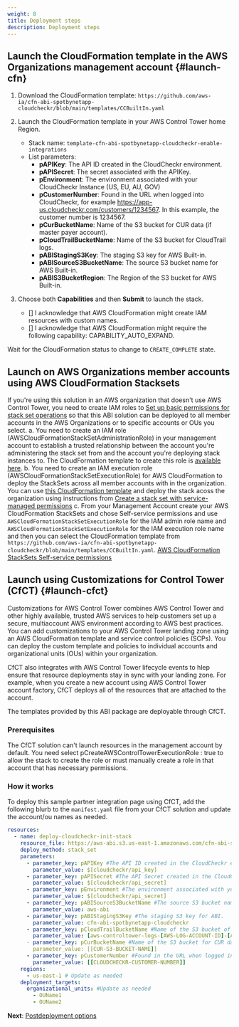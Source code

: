 ```yaml
---
weight: 8
title: Deployment steps
description: Deployment steps
---
```


## Launch the CloudFormation template in the AWS Organizations management account {#launch-cfn}

1. Download the CloudFormation template: `https://github.com/aws-ia/cfn-abi-spotbynetapp-cloudcheckr/blob/main/templates/CCBuiltIn.yaml`
2. Launch the CloudFormation template in your AWS Control Tower home Region.
    * Stack name: `template-cfn-abi-spotbynetapp-cloudcheckr-enable-integrations`
    * List parameters:
        * **pAPIKey**: The API ID created in the CloudCheckr environment.
        * **pAPISecret**: The secret associated with the APIKey.
        * **pEnvironment**: The environment associated with your CloudCheckr Instance (US, EU, AU, GOV)
        * **pCustomerNumber**: Found in the URL when logged into CloudCheckr, for example https://app-us.cloudcheckr.com/customers/1234567. In this example, the customer number is 1234567.
        * **pCurBucketName**: Name of the S3 bucket for CUR data (if master payer account).
        * **pCloudTrailBucketName**: Name of the S3 bucket for CloudTrail logs.
        * **pABIStagingS3Key**: The staging S3 key for AWS Built-in.
        * **pABISourceS3BucketName**: The source S3 bucket name for AWS Built-in.
        * **pABIS3BucketRegion**: The Region of the S3 bucket for AWS Built-in.

3. Choose both **Capabilities** and then **Submit** to launch the stack.
   - [] I acknowledge that AWS CloudFormation might create IAM resources with custom names.
   - [] I acknowledge that AWS CloudFormation might require the following capability: CAPABILITY_AUTO_EXPAND.

Wait for the CloudFormation status to change to `CREATE_COMPLETE` state.

## Launch on AWS Organizations member accounts using AWS CloudFormation Stacksets
If you're using this solution in an AWS organization that doesn't use AWS Control Tower, you need to create IAM roles to [Set up basic permissions for stack set operations](https://docs.aws.amazon.com/AWSCloudFormation/latest/UserGuide/stacksets-prereqs-self-managed.html#stacksets-prereqs-accountsetup) so that this ABI solution can be deployed to all member accounts in the AWS Organizations or to specific accounts or OUs you select. 
    a. You need to create an IAM role (AWSCloudFormationStackSetAdministrationRole) in your management account to establish a trusted relationship between the account you're administering the stack set from and the account you're deploying stack instances to. The CloudFormation template to create this role is [available here](https://docs.aws.amazon.com/AWSCloudFormation/latest/UserGuide/stacksets-prereqs-self-managed.html#stacksets-prereqs-accountsetup).
    b. You need to create an IAM execution role (AWSCloudFormationStackSetExecutionRole) for AWS CloudFormation to deploy the StackSets across all member accounts with in the organization. You can use [this CloudFormation template](https://s3.amazonaws.com/cloudformation-stackset-sample-templates-us-east-1/AWSCloudFormationStackSetExecutionRole.yml) and deploy the stack acoss the organization using instructions from [Create a stack set with service-managed permissions](https://docs.aws.amazon.com/AWSCloudFormation/latest/UserGuide/stacksets-getting-started-create.html#stacksets-orgs-associate-stackset-with-org)
    c. From your Management Account create your AWS CloudFormation StackSets and chose Self-service permissions and use `AWSCloudFormationStackSetExecutionRole` for the IAM admin role name and  `AWSCloudFormationStackSetExecutionRole` for the IAM execution role name and then you can select the CloudFormation template from `https://github.com/aws-ia/cfn-abi-spotbynetapp-cloudcheckr/blob/main/templates/CCBuiltIn.yaml`.
    [AWS CloudFormation StackSets Self-service permissions](/images/stack-set-admin.png)


## Launch using Customizations for Control Tower (CfCT) {#launch-cfct}

Customizations for AWS Control Tower combines AWS Control Tower and other highly available, trusted AWS services to help customers set up a secure, multiaccount AWS environment according to AWS best practices. You can add customizations to your AWS Control Tower landing zone using an AWS CloudFormation template and service control policies (SCPs). You can deploy the custom template and policies to individual accounts and organizational units (OUs) within your organization.

CfCT also integrates with AWS Control Tower lifecycle events to hlep ensure that resource deployments stay in sync with your landing zone. For example, when you create a new account using AWS Control Tower account factory, CfCT deploys all of the resources that are attached to the account.

The templates provided by this ABI package are deployable through CfCT.

### Prerequisites

The CfCT solution can't launch resources in the management account by default. You need select pCreateAWSControlTowerExecutionRole : true to allow the stack to create the role or must manually create a role in that account that has necessary permissions.

### How it works

To deploy this sample partner integration page using CfCT, add the following blurb to the `manifest.yaml` file from your CfCT solution and update the account/ou names as needed.


```yaml
resources:
  - name: deploy-cloudcheckr-init-stack
    resource_file: https://aws-abi.s3.us-east-1.amazonaws.com/cfn-abi-spotbynetapp-cloudcheckr/templates/CCBuiltIn.yaml
    deploy_method: stack_set
    parameters:
      - parameter_key: pAPIKey #The API ID created in the CloudCheckr environment.
        parameter_value: $[cloudcheckr/api_key]
      - parameter_key: pAPISecret #The API Secret created in the CloudCheckr environment.
        parameter_value: $[cloudcheckr/api_secret]
      - parameter_key: pEnvironment #The environment associated with your CloudCheckr Instance (US, EU, AU, GOV)
        parameter_value: $[cloudcheckr/api_secret]
      - parameter_key: pABISourceS3BucketName #The source S3 bucket name for ABI.
        parameter_value: aws-abi
      - parameter_key: pABIStagingS3Key #The staging S3 key for ABI.
        parameter_value: cfn-abi-spotbynetapp-cloudcheckr
      - parameter_key: pCloudTrailBucketName #Name of the S3 bucket of the organizational CloudTrail.
        parameter_value: [aws-controltower-logs-[AWS-LOG-ACCOUNT-ID]-[AWS-CONTROL-TOWER-HOME-REGION]
      - parameter_key: pCurBucketName #Name of the S3 bucket for CUR data (If master payer account).
        parameter_value: [[CUR-S3-BUCKET-NAME]]
      - parameter_key: pCustomerNumber #Found in the URL when logged into CloudCheckr. Example: https://app-us.cloudcheckr.com/customers/1234567 (The number after /customers/  in this case the customer number would be 1234567).
        parameter_value: [[CLOUDCHECKR-CUSTOMER-NUMBER]]
    regions:
      - us-east-1 # Update as needed
    deployment_targets:
      organizational_units: #Update as needed
        - OUName1
        - OUName2
```

**Next**: [Postdeployment options](/post-deployment-steps/index.html)
